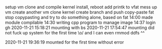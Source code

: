 setup vm
clone and compile kernel
install, reboot
add printk to vfat
mess up vm 
create another vm
clone kernel
create branch and push
copy-paste fat
stop copypasting and try to do something alone, based on fat
14:00 made module compilable
14:30 writing cpp program to manage image
14:37 login gh
2020-11-21 15:18:21 mounting with bs
2020-11-21 17:54:47 mounting did not fuck up system for the first time \o/
    and I can even rmmod ddfs ^^

2020-11-21 19:36:19 mounted for the first time without error


